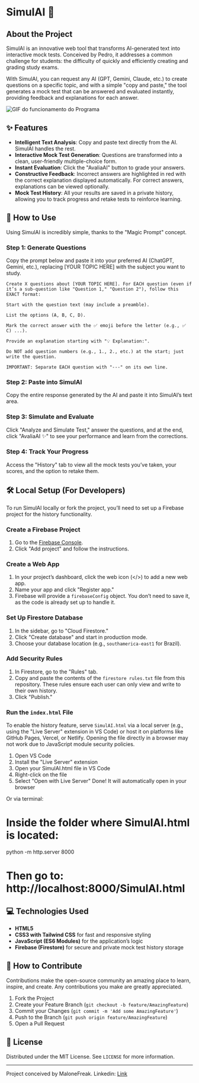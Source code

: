 # SimulAI 🤖

## About the Project
SimulAI is an innovative web tool that transforms AI-generated text into interactive mock tests. Conceived by Pedro, it addresses a common challenge for students: the difficulty of quickly and efficiently creating and grading study exams.

With SimulAI, you can request any AI (GPT, Gemini, Claude, etc.) to create questions on a specific topic, and with a simple "copy and paste," the tool generates a mock test that can be answered and evaluated instantly, providing feedback and explanations for each answer.

![GIF do funcionamento do Programa](https://github.com/MaloneFreak/SimulAI/blob/1352c2948ad81ffce42da54d51053ac8d3abb746/2025-07-16_02-36-51.gif)

## ✨ Features
- **Intelligent Text Analysis**: Copy and paste text directly from the AI. SimulAI handles the rest.
- **Interactive Mock Test Generation**: Questions are transformed into a clean, user-friendly multiple-choice form.
- **Instant Evaluation**: Click the "AvaliaAI" button to grade your answers.
- **Constructive Feedback**: Incorrect answers are highlighted in red with the correct explanation displayed automatically. For correct answers, explanations can be viewed optionally.
- **Mock Test History**: All your results are saved in a private history, allowing you to track progress and retake tests to reinforce learning.

## 🚀 How to Use
Using SimulAI is incredibly simple, thanks to the "Magic Prompt" concept.

### Step 1: Generate Questions
Copy the prompt below and paste it into your preferred AI (ChatGPT, Gemini, etc.), replacing [YOUR TOPIC HERE] with the subject you want to study.

```
Create X questions about [YOUR TOPIC HERE]. For EACH question (even if it’s a sub-question like "Question 1," "Question 2"), follow this EXACT format:

Start with the question text (may include a preamble).

List the options (A, B, C, D).

Mark the correct answer with the ✅ emoji before the letter (e.g., ✅ C) ...).

Provide an explanation starting with "💡 Explanation:".

Do NOT add question numbers (e.g., 1., 2., etc.) at the start; just write the question.

IMPORTANT: Separate EACH question with "---" on its own line.
```

### Step 2: Paste into SimulAI
Copy the entire response generated by the AI and paste it into SimulAI’s text area.

### Step 3: Simulate and Evaluate
Click "Analyze and Simulate Test," answer the questions, and at the end, click "AvaliaAI ✨" to see your performance and learn from the corrections.

### Step 4: Track Your Progress
Access the "History" tab to view all the mock tests you’ve taken, your scores, and the option to retake them.

## 🛠️ Local Setup (For Developers)
To run SimulAI locally or fork the project, you’ll need to set up a Firebase project for the history functionality.

### Create a Firebase Project
1. Go to the [Firebase Console](https://console.firebase.google.com/).
2. Click "Add project" and follow the instructions.

### Create a Web App
1. In your project’s dashboard, click the web icon (</>) to add a new web app.
2. Name your app and click "Register app."
3. Firebase will provide a `firebaseConfig` object. You don’t need to save it, as the code is already set up to handle it.

### Set Up Firestore Database
1. In the sidebar, go to "Cloud Firestore."
2. Click "Create database" and start in production mode.
3. Choose your database location (e.g., `southamerica-east1` for Brazil).

### Add Security Rules
1. In Firestore, go to the "Rules" tab.
2. Copy and paste the contents of the `firestore rules.txt` file from this repository. These rules ensure each user can only view and write to their own history.
3. Click "Publish."

### Run the `index.html` File
To enable the history feature, serve `SimulAI.html` via a local server (e.g., using the "Live Server" extension in VS Code) or host it on platforms like GitHub Pages, Vercel, or Netlify. Opening the file directly in a browser may not work due to JavaScript module security policies.
1. Open VS Code
2. Install the "Live Server" extension
3. Open your SimulAI.html file in VS Code
4. Right-click on the file
5. Select "Open with Live Server"
Done! It will automatically open in your browser

Or via terminal:
# Inside the folder where SimulAI.html is located:
python -m http.server 8000
# Then go to: http://localhost:8000/SimulAI.html

## 💻 Technologies Used
- **HTML5**
- **CSS3 with Tailwind CSS** for fast and responsive styling
- **JavaScript (ES6 Modules)** for the application’s logic
- **Firebase (Firestore)** for secure and private mock test history storage

## 🤝 How to Contribute
Contributions make the open-source community an amazing place to learn, inspire, and create. Any contributions you make are greatly appreciated.

1. Fork the Project
2. Create your Feature Branch (`git checkout -b feature/AmazingFeature`)
3. Commit your Changes (`git commit -m 'Add some AmazingFeature'`)
4. Push to the Branch (`git push origin feature/AmazingFeature`)
5. Open a Pull Request

## 📄 License
Distributed under the MIT License. See `LICENSE` for more information.

---

Project conceived by MaloneFreak.
Linkedin: [Link](https://www.linkedin.com/in/pedro-m-62902b135/)
